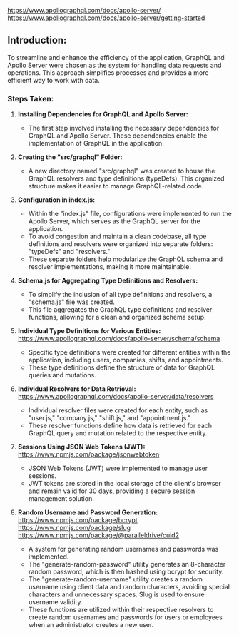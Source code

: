 https://www.apollographql.com/docs/apollo-server/  
https://www.apollographql.com/docs/apollo-server/getting-started

## Introduction:

To streamline and enhance the efficiency of the application, GraphQL and Apollo Server were chosen as the system for handling data requests and operations. This approach simplifies processes and provides a more efficient way to work with data.

### Steps Taken:

1. **Installing Dependencies for GraphQL and Apollo Server:**

   - The first step involved installing the necessary dependencies for GraphQL and Apollo Server. These dependencies enable the implementation of GraphQL in the application.

2. **Creating the "src/graphql" Folder:**

   - A new directory named "src/graphql" was created to house the GraphQL resolvers and type definitions (typeDefs). This organized structure makes it easier to manage GraphQL-related code.

3. **Configuration in index.js:**

   - Within the "index.js" file, configurations were implemented to run the Apollo Server, which serves as the GraphQL server for the application.
   - To avoid congestion and maintain a clean codebase, all type definitions and resolvers were organized into separate folders: "typeDefs" and "resolvers."
   - These separate folders help modularize the GraphQL schema and resolver implementations, making it more maintainable.

4. **Schema.js for Aggregating Type Definitions and Resolvers:**

   - To simplify the inclusion of all type definitions and resolvers, a "schema.js" file was created.
   - This file aggregates the GraphQL type definitions and resolver functions, allowing for a clean and organized schema setup.

5. **Individual Type Definitions for Various Entities:**  
   https://www.apollographql.com/docs/apollo-server/schema/schema

   - Specific type definitions were created for different entities within the application, including users, companies, shifts, and appointments.
   - These type definitions define the structure of data for GraphQL queries and mutations.

6. **Individual Resolvers for Data Retrieval:**  
   https://www.apollographql.com/docs/apollo-server/data/resolvers

   - Individual resolver files were created for each entity, such as "user.js," "company.js," "shift.js," and "appointment.js."
   - These resolver functions define how data is retrieved for each GraphQL query and mutation related to the respective entity.

7. **Sessions Using JSON Web Tokens (JWT):**  
   https://www.npmjs.com/package/jsonwebtoken

   - JSON Web Tokens (JWT) were implemented to manage user sessions.
   - JWT tokens are stored in the local storage of the client's browser and remain valid for 30 days, providing a secure session management solution.

8. **Random Username and Password Generation:**  
   https://www.npmjs.com/package/bcrypt  
   https://www.npmjs.com/package/slug  
   https://www.npmjs.com/package/@paralleldrive/cuid2
   - A system for generating random usernames and passwords was implemented.
   - The "generate-random-password" utility generates an 8-character random password, which is then hashed using bcrypt for security.
   - The "generate-random-username" utility creates a random username using client data and random characters, avoiding special characters and unnecessary spaces. Slug is used to ensure username validity.
   - These functions are utilized within their respective resolvers to create random usernames and passwords for users or employees when an administrator creates a new user.
